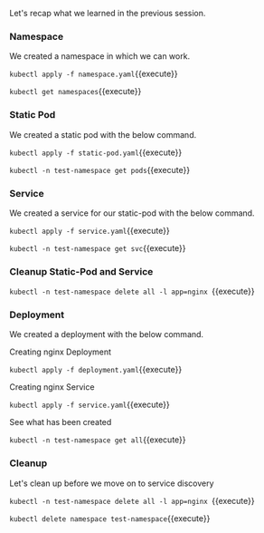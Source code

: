 Let's recap what we learned in the previous session.

### Namespace
We created a namespace in which we can work.

`kubectl apply -f namespace.yaml`{{execute}}

`kubectl get namespaces`{{execute}}

### Static Pod
We created a static pod with the below command.

`kubectl apply -f static-pod.yaml`{{execute}}

`kubectl -n test-namespace get pods`{{execute}}

### Service
We created a service for our static-pod with the below command.

`kubectl apply -f service.yaml`{{execute}}

`kubectl -n test-namespace get svc`{{execute}}

### Cleanup Static-Pod and Service

`kubectl -n test-namespace delete all -l app=nginx `{{execute}}

### Deployment
We created a deployment with the below command.

Creating nginx Deployment

`kubectl apply -f deployment.yaml`{{execute}}

Creating nginx Service

`kubectl apply -f service.yaml`{{execute}}

See what has been created

`kubectl -n test-namespace get all`{{execute}}

### Cleanup

Let's clean up before we move on to service discovery

`kubectl -n test-namespace delete all -l app=nginx `{{execute}}

`kubectl delete namespace test-namespace`{{execute}}